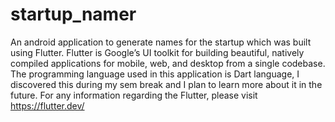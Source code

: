 # startup_namer
An android application to generate names for the startup which was built using Flutter.
Flutter is Google’s UI toolkit for building beautiful, natively compiled applications for mobile, web, and desktop from a single codebase.
The programming language used in this application is Dart language, I discovered this during my sem break and I plan to learn more about it in the future.
For any information regarding the Flutter, please visit https://flutter.dev/
